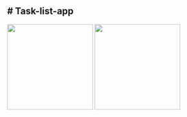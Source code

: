 <h2># Task-list-app</h2>

<img width='200' src='https://github.com/Shahid0143/Task-list-app-rn/assets/112757232/6fb4afb4-4a8d-448b-bee3-6fe2e5799810'/>

<img width='200' src='https://github.com/Shahid0143/Task-list-app-rn/assets/112757232/927712fc-2fa2-4569-ac7c-b3917ccc55ec' />
